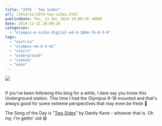 ```yaml
---
title: "2976 - Two Sides"
url: /2014/12/2976-two-sides.html
publishDate: Thu, 11 Dec 2014 19:00:26 +0000
date: 2014-12-11 20:00:26
categories: 
  - "olympus-m-zuiko-digital-ed-9-18mm-f4-0-5-6"
tags: 
  - "austria"
  - "olympus-om-d-e-m1"
  - "stairs"
  - "underground"
  - "vienna"
  - "wien"
---
```

<div class="container">
<div class="center"><a target="_blank" href="https://d25zfm9zpd7gm5.cloudfront.net/1200x1200/2014/20141123_005235_lr.jpg"><img src="https://d25zfm9zpd7gm5.cloudfront.net/0600x0600/2014/20141123_005235_lr.jpg" /></a></div>
</div>
<br />

If you've been following this blog for a while, I dare say you know this Underground station. This time I had the Olympus 9-18 mounted and that's always good for some extreme perspectives that may even be fresh 🙂

<a target="_blank" href="https://d25zfm9zpd7gm5.cloudfront.net/1200x1200/2014/20141123_005542_lr.jpg"><img style="margin: 0pt 10px 0pt 0px; float: left;" src="https://d25zfm9zpd7gm5.cloudfront.net/0150x0150/2014/20141123_005542_lr.jpg" alt="" border="0" /></a> The Song of the Day is "<a href="https://www.youtube.com/watch?v=y8RDxNOYURg" target="_blank">Two Sides</a>" by Danity Kane - whoever that is. Oh my, I'm gettin' old 😄
